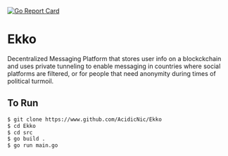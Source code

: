 [![Go Report Card](https://goreportcard.com/badge/github.com/acidicnic/ekko)](https://goreportcard.com/report/github.com/acidicnic/ekko)
# Ekko
Decentralized Messaging Platform that stores user info on a blockckchain and uses private tunneling to enable messaging in countries where social platforms are filtered, or for people that need anonymity during times of political turmoil.

## To Run
```bash
$ git clone https://www.github.com/AcidicNic/Ekko
$ cd Ekko
$ cd src
$ go build .
$ go run main.go
```
